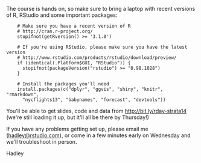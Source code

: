 The course is hands on, so make sure to bring a laptop with recent versions of R, RStudio and some important packages:
    
        # Make sure you have a recent version of R
        # http://cran.r-project.org/
        stopifnot(getRversion() >= '3.1.0')

        # If you're using RStudio, please make sure you have the latest version
        # http://www.rstudio.com/products/rstudio/download/preview/
        if (identical(.Platform$GUI, "RStudio")) {
          stopifnot(packageVersion("rstudio") >= "0.98.1028")
        }

        # Install the packages you'll need
        install.packages(c("dplyr", "ggvis", "shiny", "knitr", "rmarkdown",
          "nycflights13", "babynames", "forecast", "devtools"))

You'll be able to get slides, code and data from http://bit.ly/rday-strata14 (we're still loading it up, but it'll all be there by Thursday!)

If you have any problems getting set up, please email me (hadley@rstudio.com), or come in a few minutes early on Wednesday and we'll troubleshoot in person.

Hadley
